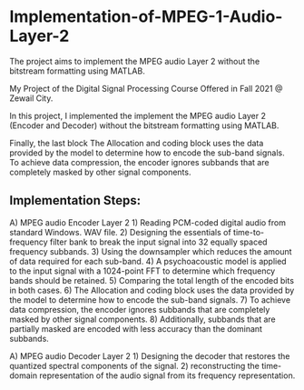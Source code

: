 # Implementation-of-MPEG-1-Audio-Layer-2
The project aims to implement the MPEG audio Layer 2 without the bitstream formatting using MATLAB.

My Project of the Digital Signal Processing Course Offered in Fall 2021 @ Zewail City.

In this project, I implemented the implement the MPEG audio Layer 2 (Encoder and Decoder) without the bitstream formatting using MATLAB.

Finally, the last block The Allocation and coding block uses the data provided by the model to determine
how to encode the sub-band signals. To achieve data compression, the encoder ignores subbands that
are completely masked by other signal components.  

## Implementation Steps:

A) MPEG audio Encoder Layer 2
            1) Reading PCM-coded digital audio from standard Windows. WAV file.
            2) Designing the essentials of time-to-frequency filter bank to break the input signal into 32 equally spaced frequency subbands.
            3) Using the downsampler which reduces the amount of data required for each sub-band. 
            4) A psychoacoustic model is applied to the input signal with a 1024-point FFT to determine which frequency bands should be retained. 
            5) Comparing the total length of the encoded bits in both cases. 
            6) The Allocation and coding block uses the data provided by the model to determine how to encode the sub-band signals. 
            7) To achieve data compression, the encoder ignores subbands that are completely masked by other signal components.
            8) Additionally, subbands that are partially masked are encoded with less accuracy than the dominant subbands.

A) MPEG audio Decoder Layer 2
            1) Designing the decoder that restores the quantized spectral components of the signal.
            2) reconstructing the time-domain representation of the audio signal from its frequency representation.
            
